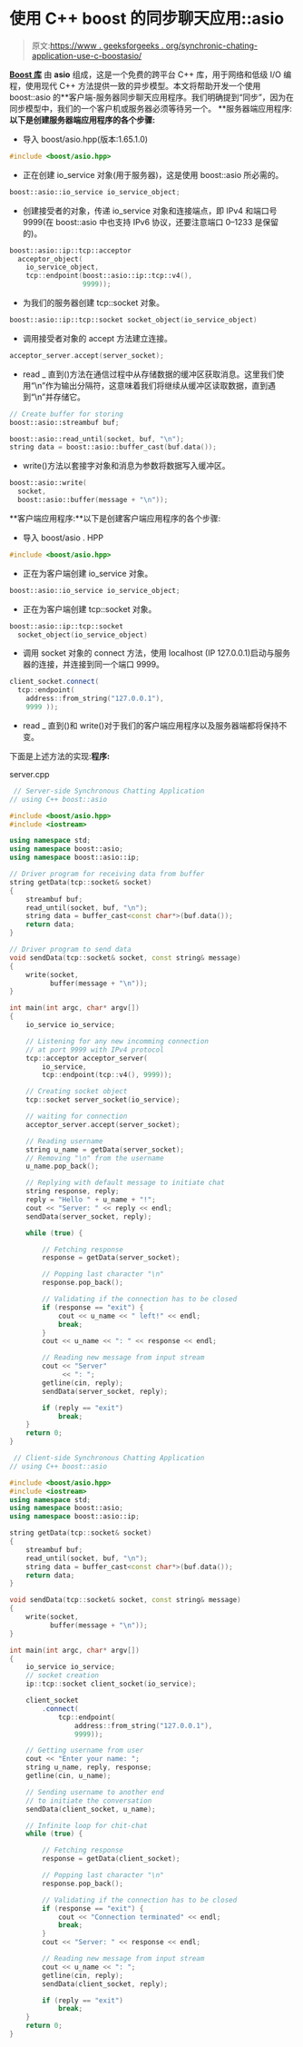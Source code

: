 # 使用 C++ boost 的同步聊天应用::asio

> 原文:[https://www . geeksforgeeks . org/synchronic-chating-application-use-c-boostasio/](https://www.geeksforgeeks.org/synchronous-chatting-application-using-c-boostasio/)

[**Boost 库**](https://www.geeksforgeeks.org/advanced-c-boost-library/) 由 **asio** 组成，这是一个免费的跨平台 C++ 库，用于网络和低级 I/O 编程，使用现代 C++ 方法提供一致的异步模型。本文将帮助开发一个使用 boost::asio 的**客户端-服务器同步聊天应用程序。我们明确提到“同步”，因为在同步模型中，我们的一个客户机或服务器必须等待另一个。
**服务器端应用程序:**以下是创建服务器端应用程序的各个步骤:** 

*   导入 boost/asio.hpp(版本:1.65.1.0)

```cpp
#include <boost/asio.hpp>
```

*   正在创建 io_service 对象(用于服务器)，这是使用 boost::asio 所必需的。

```cpp
boost::asio::io_service io_service_object;
```

*   创建接受者的对象，传递 io_service 对象和连接端点，即 IPv4 和端口号 9999(在 boost::asio 中也支持 IPv6 协议，还要注意端口 0–1233 是保留的)。

```cpp
boost::asio::ip::tcp::acceptor 
  acceptor_object(
    io_service_object, 
    tcp::endpoint(boost::asio::ip::tcp::v4(), 
                  9999));
```

*   为我们的服务器创建 tcp::socket 对象。

```cpp
boost::asio::ip::tcp::socket socket_object(io_service_object) 
```

*   调用接受者对象的 accept 方法建立连接。

```cpp
acceptor_server.accept(server_socket);
```

*   read _ 直到()方法在通信过程中从存储数据的缓冲区获取消息。这里我们使用“\n”作为输出分隔符，这意味着我们将继续从缓冲区读取数据，直到遇到“\n”并存储它。

```cpp
// Create buffer for storing
boost::asio::streambuf buf;

boost::asio::read_until(socket, buf, "\n");
string data = boost::asio::buffer_cast(buf.data());
```

*   write()方法以套接字对象和消息为参数将数据写入缓冲区。

```cpp
boost::asio::write(
  socket, 
  boost::asio::buffer(message + "\n"));
```

**客户端应用程序:**以下是创建客户端应用程序的各个步骤:

*   导入 boost/asio . HPP

```cpp
#include <boost/asio.hpp>
```

*   正在为客户端创建 io_service 对象。

```cpp
boost::asio::io_service io_service_object;
```

*   正在为客户端创建 tcp::socket 对象。

```cpp
boost::asio::ip::tcp::socket
  socket_object(io_service_object) 
```

*   调用 socket 对象的 connect 方法，使用 localhost (IP 127.0.0.1)启动与服务器的连接，并连接到同一个端口 9999。

```cpp
client_socket.connect(
  tcp::endpoint(
    address::from_string("127.0.0.1"), 
    9999 ));
```

*   read _ 直到()和 write()对于我们的客户端应用程序以及服务器端都将保持不变。

下面是上述方法的实现:**程序:**

<gfg-tab role="tab" slot="tab" id="gfg-tab-0">server.cpp</gfg-tab><gfg-panel role="tabpanel" slot="panel" id="gfg-panel-0" data-code-lang="CPP"></gfg-panel>

```cpp
 // Server-side Synchronous Chatting Application
// using C++ boost::asio

#include <boost/asio.hpp>
#include <iostream>

using namespace std;
using namespace boost::asio;
using namespace boost::asio::ip;

// Driver program for receiving data from buffer
string getData(tcp::socket& socket)
{
    streambuf buf;
    read_until(socket, buf, "\n");
    string data = buffer_cast<const char*>(buf.data());
    return data;
}

// Driver program to send data
void sendData(tcp::socket& socket, const string& message)
{
    write(socket,
          buffer(message + "\n"));
}

int main(int argc, char* argv[])
{
    io_service io_service;

    // Listening for any new incomming connection
    // at port 9999 with IPv4 protocol
    tcp::acceptor acceptor_server(
        io_service,
        tcp::endpoint(tcp::v4(), 9999));

    // Creating socket object
    tcp::socket server_socket(io_service);

    // waiting for connection
    acceptor_server.accept(server_socket);

    // Reading username
    string u_name = getData(server_socket);
    // Removing "\n" from the username
    u_name.pop_back();

    // Replying with default message to initiate chat
    string response, reply;
    reply = "Hello " + u_name + "!";
    cout << "Server: " << reply << endl;
    sendData(server_socket, reply);

    while (true) {

        // Fetching response
        response = getData(server_socket);

        // Popping last character "\n"
        response.pop_back();

        // Validating if the connection has to be closed
        if (response == "exit") {
            cout << u_name << " left!" << endl;
            break;
        }
        cout << u_name << ": " << response << endl;

        // Reading new message from input stream
        cout << "Server"
             << ": ";
        getline(cin, reply);
        sendData(server_socket, reply);

        if (reply == "exit")
            break;
    }
    return 0;
} 
```

<gfg-tab role="tab" slot="tab" id="gfg-tab-1"><gfg-panel role="tabpanel" slot="panel" id="gfg-panel-1" data-code-lang="CPP"></gfg-panel></gfg-tab>

```cpp
 // Client-side Synchronous Chatting Application
// using C++ boost::asio

#include <boost/asio.hpp>
#include <iostream>
using namespace std;
using namespace boost::asio;
using namespace boost::asio::ip;

string getData(tcp::socket& socket)
{
    streambuf buf;
    read_until(socket, buf, "\n");
    string data = buffer_cast<const char*>(buf.data());
    return data;
}

void sendData(tcp::socket& socket, const string& message)
{
    write(socket,
          buffer(message + "\n"));
}

int main(int argc, char* argv[])
{
    io_service io_service;
    // socket creation
    ip::tcp::socket client_socket(io_service);

    client_socket
        .connect(
            tcp::endpoint(
                address::from_string("127.0.0.1"),
                9999));

    // Getting username from user
    cout << "Enter your name: ";
    string u_name, reply, response;
    getline(cin, u_name);

    // Sending username to another end
    // to initiate the conversation
    sendData(client_socket, u_name);

    // Infinite loop for chit-chat
    while (true) {

        // Fetching response
        response = getData(client_socket);

        // Popping last character "\n"
        response.pop_back();

        // Validating if the connection has to be closed
        if (response == "exit") {
            cout << "Connection terminated" << endl;
            break;
        }
        cout << "Server: " << response << endl;

        // Reading new message from input stream
        cout << u_name << ": ";
        getline(cin, reply);
        sendData(client_socket, reply);

        if (reply == "exit")
            break;
    }
    return 0;
} 
```
